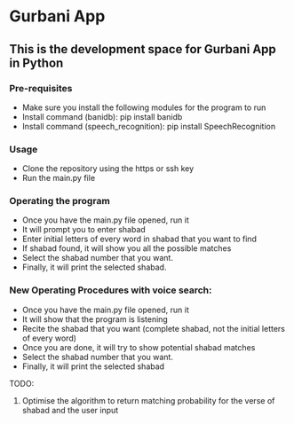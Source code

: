 # Gurbani App

## This is the development space for Gurbani App in Python

### Pre-requisites
- Make sure you install the following modules for the program to run
- Install command (banidb): pip install banidb
- Install command (speech_recognition): pip install SpeechRecognition

### Usage
- Clone the repository using the https or ssh key
- Run the main.py file

### Operating the program
- Once you have the main.py file opened, run it
- It will prompt you to enter shabad
- Enter initial letters of every word in shabad that you want to find
- If shabad found, it will show you all the possible matches
- Select the shabad number that you want.
- Finally, it will print the selected shabad.

### **New** Operating Procedures with voice search:
- Once you have the main.py file opened, run it
- It will show that the program is listening
- Recite the shabad that you want (complete shabad, not the initial letters of every word)
- Once you are done, it will try to show potential shabad matches
- Select the shabad number that you want.
- Finally, it will print the selected shabad

TODO:
1. Optimise the algorithm to return matching probability for the verse of shabad and the user input